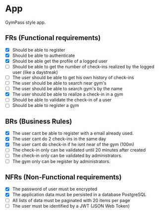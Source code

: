 # App

GymPass style app.

## FRs (Functional requirements)

- [x] Should be able to register
- [x] Should be able to authenticate
- [x] Should be able get the profile of a logged user
- [ ] Should be able to get the number of check-ins realized by the logged user (like a daystreak)
- [ ] The user should be able to get his own history of check-ins
- [ ] The user should be able to search near gym's
- [ ] The user should be able to search gym's by the name
- [x] The user should be able to realize a check-in in a gym
- [ ] Should be able to validate the check-in of a user
- [ ] Should be able to register a gym

## BRs (Business Rules)

- [x] The user cant be able to register with a email already used.
- [x] The user cant do 2 check-ins in the same day
- [x] The user cant do check-in if he isnt near of the gym (100m)
- [ ] The check-in only can be validated until 20 minutes after created
- [ ] The check-in only can be validated by administrators.
- [ ] The gym only can be register by administrators.

## NFRs (Non-Functional requirements)

- [x] The password of user must be encrypted
- [x] The application data must be persisted in a database PostgreSQL
- [ ] All lists of data must be paginated with 20 items per page
- [ ] The user must be identified by a JWT (JSON Web Token)

